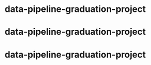 # data-pipeline-graduation-project
# data-pipeline-graduation-project
# data-pipeline-graduation-project
